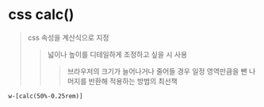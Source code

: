 # css calc()

> css 속성을 계산식으로 지정
>
> > 넓이나 높이를 디테일하게 조정하고 싶을 시 사용
> >
> > > 브라우저의 크기가 늘어나거나 줄어들 경우 일정 영역만큼을 뺀 나머지를 반환해 적용하는 방법의 최선책

```
w-[calc(50%-0.25rem)]
```
